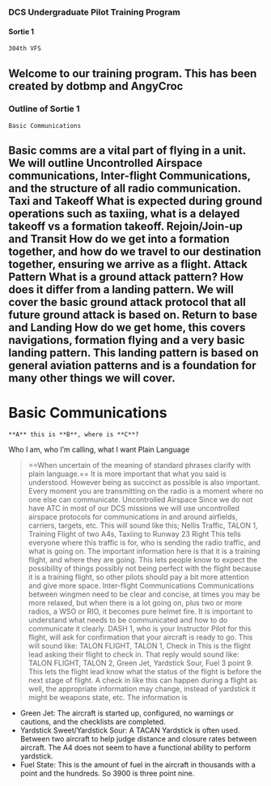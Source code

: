 ### DCS Undergraduate Pilot Training Program
#### Sortie 1
	304th VFS
Welcome to our training program.
This has been created by dotbmp and AngyCroc
---
### Outline of Sortie 1
	Basic Communications
Basic comms are a vital part of flying in a unit. We will outline Uncontrolled Airspace communications, Inter-flight Communications, and the structure of all radio communication.
	Taxi and Takeoff
What is expected during ground operations such as taxiing, what is a delayed takeoff vs a formation takeoff.
	Rejoin/Join-up and Transit
How do we get into a formation together, and how do we travel to our destination together, ensuring we arrive as a flight. 
	Attack Pattern
What is a ground attack pattern? How does it differ from a landing pattern. We will cover the basic ground attack protocol that all future ground attack is based on.
	Return to base and Landing
How do we get home, this covers navigations, formation flying and a very basic landing pattern. This landing pattern is based on general aviation patterns and is a foundation for many other things we will cover.
---
# Basic Communications
	**A** this is **B**, where is **C**?
Who I am, who I’m calling, what I want
	Plain Language
> ==When uncertain of the meaning of standard phrases clarify with plain language.==
It is more important that what you said is understood. However being as succinct as possible is also important. Every moment you are transmitting on the radio is a moment where no one else can communicate.
	Uncontrolled Airspace
Since we do not have ATC in most of our DCS missions we will use uncontrolled airspace protocols for communications in and around airfields, carriers, targets, etc.
This will sound like this;
> Nellis Traffic, TALON 1, Training Flight of two A4s, Taxiing to Runway 23 Right
This tells everyone where this traffic is for, who is sending the radio traffic, and what is going on. The important information here is that it is a training flight, and where they are going. This lets people know to expect the possibility of things possibly not being perfect with the flight because it is a training flight, so other pilots should pay a bit more attention and give more space.
	Inter-flight Communications
Communications between wingmen need to be clear and concise, at times you may be more relaxed, but when there is a lot going on, plus two or more radios, a WSO or RIO, it becomes pure helmet fire. It is important to understand what needs to be communicated and how to do communicate it clearly.
DASH 1, who is your Instructor Pilot for this flight, will ask for confirmation that your aircraft is ready to go. This will sound like:
> TALON FLIGHT, TALON 1, Check in
This is the flight lead asking their flight to check in. That reply would sound like:
> TALON FLIGHT, TALON 2, Green Jet, Yardstick Sour, Fuel 3 point 9.
This lets the flight lead know what the status of the flight is before the next stage of flight. A check in like this can happen during a flight as well, the appropriate information may change, instead of yardstick it might be weapons state, etc.
The information is
- Green Jet: The aircraft is started up, configured, no warnings or cautions, and the checklists are completed.
- Yardstick Sweet/Yardstick Sour: A TACAN Yardstick is often used. Between two aircraft to help judge distance and closure rates between aircraft. The A4 does not seem to have a functional ability to perform yardstick.
- Fuel State: This is the amount of fuel in the aircraft in thousands with a point and the hundreds. So 3900 is three point nine.

